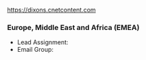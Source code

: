 
https://dixons.cnetcontent.com

### Europe, Middle East and Africa (EMEA)

- Lead Assignment: 
- Email Group: 
